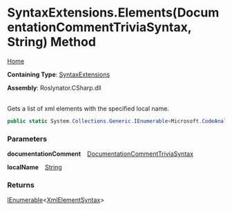 # SyntaxExtensions\.Elements\(DocumentationCommentTriviaSyntax, String\) Method

[Home](../../../../README.md)

**Containing Type**: [SyntaxExtensions](../README.md)

**Assembly**: Roslynator\.CSharp\.dll

\
Gets a list of xml elements with the specified local name\.

```csharp
public static System.Collections.Generic.IEnumerable<Microsoft.CodeAnalysis.CSharp.Syntax.XmlElementSyntax> Elements(this Microsoft.CodeAnalysis.CSharp.Syntax.DocumentationCommentTriviaSyntax documentationComment, string localName)
```

### Parameters

**documentationComment** &ensp; [DocumentationCommentTriviaSyntax](https://docs.microsoft.com/en-us/dotnet/api/microsoft.codeanalysis.csharp.syntax.documentationcommenttriviasyntax)

**localName** &ensp; [String](https://docs.microsoft.com/en-us/dotnet/api/system.string)

### Returns

[IEnumerable](https://docs.microsoft.com/en-us/dotnet/api/system.collections.generic.ienumerable-1)\<[XmlElementSyntax](https://docs.microsoft.com/en-us/dotnet/api/microsoft.codeanalysis.csharp.syntax.xmlelementsyntax)>

